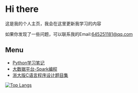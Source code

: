 # Hi there
这是我的个人主页，我会在这里更新我学习的内容

如果你发现了一些问题，可以联系我的Email:645251181@qq.com

## Menu
- [Python学习笔记](https://github.com/Yuchen-Zhou/PythonLearning)
- [大数据平台-Spark编程](https://github.com/Yuchen-Zhou/SparkWithBigdata)
- [浙大版C语言程序设计题目集](https://github.com/Yuchen-Zhou/PTA_ZJU_C)



[![Top Langs](https://github-readme-stats.vercel.app/api/top-langs/?username=Yuchen-Zhou&layout=compact&theme=tokyonight)](https://github.com/anuraghazra/github-readme-stats)

